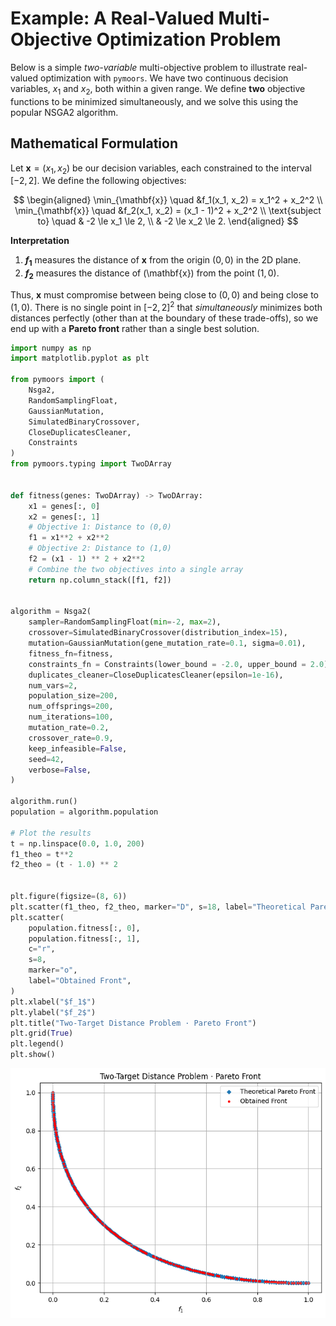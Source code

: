 # Example: A Real-Valued Multi-Objective Optimization Problem

Below is a simple *two-variable* multi-objective problem to illustrate real-valued optimization with `pymoors`. We have two continuous decision variables, $x_1$ and $x_2$, both within a given range. We define **two** objective functions to be minimized simultaneously, and we solve this using the popular NSGA2 algorithm.

## Mathematical Formulation

Let $\mathbf{x} = (x_1, x_2)$ be our decision variables, each constrained to the interval $[-2, 2]$. We define the following objectives:

$$
\begin{aligned}
\min_{\mathbf{x}} \quad
&f_1(x_1, x_2) = x_1^2 + x_2^2 \\
\min_{\mathbf{x}} \quad
&f_2(x_1, x_2) = (x_1 - 1)^2 + x_2^2 \\
\text{subject to} \quad
& -2 \le x_1 \le 2, \\
& -2 \le x_2 \le 2.
\end{aligned}
$$

**Interpretation**

1. **$f_1$** measures the distance of $\mathbf{x}$ from the origin $(0,0)$ in the 2D plane.
2. **$f_2$** measures the distance of \(\mathbf{x}\) from the point $(1,0)$.

Thus, $\mathbf{x}$ must compromise between being close to $(0,0)$ and being close to $(1,0)$. There is no single point in $[-2,2]^2$ that *simultaneously* minimizes both distances perfectly (other than at the boundary of these trade-offs), so we end up with a **Pareto front** rather than a single best solution.




















```python
import numpy as np
import matplotlib.pyplot as plt

from pymoors import (
    Nsga2,
    RandomSamplingFloat,
    GaussianMutation,
    SimulatedBinaryCrossover,
    CloseDuplicatesCleaner,
    Constraints
)
from pymoors.typing import TwoDArray


def fitness(genes: TwoDArray) -> TwoDArray:
    x1 = genes[:, 0]
    x2 = genes[:, 1]
    # Objective 1: Distance to (0,0)
    f1 = x1**2 + x2**2
    # Objective 2: Distance to (1,0)
    f2 = (x1 - 1) ** 2 + x2**2
    # Combine the two objectives into a single array
    return np.column_stack([f1, f2])


algorithm = Nsga2(
    sampler=RandomSamplingFloat(min=-2, max=2),
    crossover=SimulatedBinaryCrossover(distribution_index=15),
    mutation=GaussianMutation(gene_mutation_rate=0.1, sigma=0.01),
    fitness_fn=fitness,
    constraints_fn = Constraints(lower_bound = -2.0, upper_bound = 2.0),
    duplicates_cleaner=CloseDuplicatesCleaner(epsilon=1e-16),
    num_vars=2,
    population_size=200,
    num_offsprings=200,
    num_iterations=100,
    mutation_rate=0.2,
    crossover_rate=0.9,
    keep_infeasible=False,
    seed=42,
    verbose=False,
)

algorithm.run()
population = algorithm.population

# Plot the results
t = np.linspace(0.0, 1.0, 200)
f1_theo = t**2
f2_theo = (t - 1.0) ** 2


plt.figure(figsize=(8, 6))
plt.scatter(f1_theo, f2_theo, marker="D", s=18, label="Theoretical Pareto Front")
plt.scatter(
    population.fitness[:, 0],
    population.fitness[:, 1],
    c="r",
    s=8,
    marker="o",
    label="Obtained Front",
)
plt.xlabel("$f_1$")
plt.ylabel("$f_2$")
plt.title("Two-Target Distance Problem · Pareto Front")
plt.grid(True)
plt.legend()
plt.show()
```



![png](../../images/real_valued_python.png)
